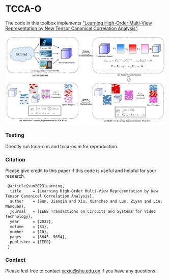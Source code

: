 # TCCA-O 

The code in this toolbox implements ["Learning High-Order Multi-View Representation by New Tensor Canonical Correlation Analysis"](https://ieeexplore.ieee.org/abstract/document/10091146). 

![alt text](./framework.png)

### Testing
Directly run tcca-o.m and tcca-os.m for reproduction.

### Citation
Please give credit to this paper if this code is useful and helpful for your research.

     @article{sun2023learning,
      title     = {Learning High-Order Multi-View Representation by New Tensor Canonical Correlation Analysis},
      author    = {Sun, Jianqin and Xiu, Xianchao and Luo, Ziyan and Liu, Wanquan},
      journal   = {IEEE Transactions on Circuits and Systems for Video Technology},
      year      = {2023},
      volume    = {33},
      number    = {10},
      pages     = {5645--5654},
      publisher = {IEEE}
     }

### Contact 
Please feel free to contact xcxiu@shu.edu.cn if you have any questions.
